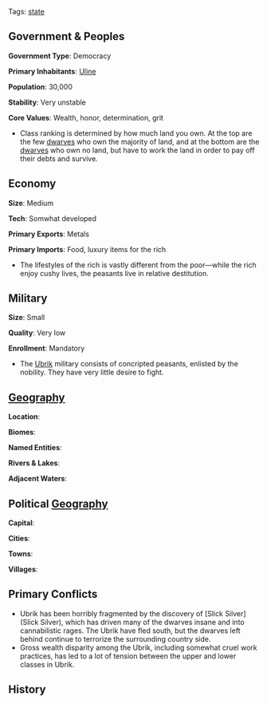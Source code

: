 Tags: [state](States)

## Government & Peoples

**Government Type**: Democracy

**Primary Inhabitants**: [Uline](Uline)

**Population**: 30,000

**Stability**: Very unstable

**Core Values**: Wealth, honor, determination, grit

- Class ranking is determined by how much land you own. At the top are the few [dwarves](Dwarves) who own the majority of land, and at the bottom are the [dwarves](Dwarves) who own no land, but have to work the land in order to pay off their debts and survive.


## Economy

**Size**: Medium

**Tech**: Somwhat developed

**Primary Exports**: Metals

**Primary Imports**: Food, luxury items for the rich

- The lifestyles of the rich is vastly different from the poor—while the rich enjoy cushy lives, the peasants live in relative destitution.


## Military

**Size**: Small

**Quality**: Very low

**Enrollment**: Mandatory

- The [Ubrik](Ubrik) military consists of concripted peasants, enlisted by the nobility. They have very little desire to fight.


## [Geography](Geography)

**Location**: 

**Biomes**: 

**Named Entities**:

**Rivers & Lakes**: 

**Adjacent Waters**: 


## Political [Geography](Geography)

**Capital**: 

**Cities**: 

**Towns**: 

**Villages**: 


## Primary Conflicts

- Ubrik has been horribly fragmented by the discovery of [Slick Silver](Slick Silver), which has driven many of the dwarves insane and into cannabilistic rages. The Ubrik have fled south, but the dwarves left behind continue to terrorize the surrounding country side.
- Gross wealth disparity among the Ubrik, including somewhat cruel work practices, has led to a lot of tension between the upper and lower classes in Ubrik.


## History

